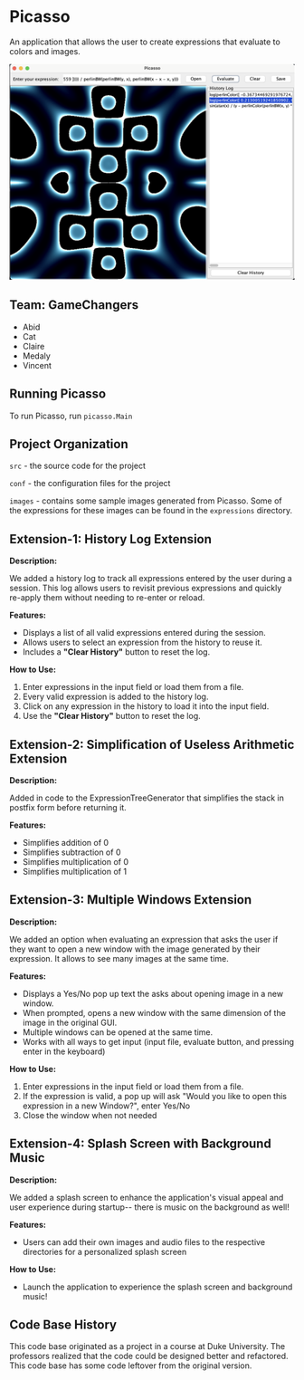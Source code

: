
# Picasso

An application that allows the user to create expressions that
evaluate to colors and images.

![Picasso Demo](/picasso_demo.png)

## Team: GameChangers

- Abid 
- Cat
- Claire
- Medaly
- Vincent 

## Running Picasso

To run Picasso, run `picasso.Main`

## Project Organization

`src` - the source code for the project

`conf` - the configuration files for the project

`images` - contains some sample images generated from Picasso. Some of the expressions for these images can be found in the `expressions` directory.


## Extension-1: History Log Extension 

**Description:**  

We added a history log to track all expressions entered by the user during a session. This log allows users to revisit previous expressions and quickly re-apply them without needing to re-enter or reload.

**Features:**  

- Displays a list of all valid expressions entered during the session.
- Allows users to select an expression from the history to reuse it.
- Includes a **"Clear History"** button to reset the log.

**How to Use:**  

1. Enter expressions in the input field or load them from a file.
2. Every valid expression is added to the history log.
3. Click on any expression in the history to load it into the input field.
4. Use the **"Clear History"** button to reset the log.

## Extension-2: Simplification of Useless Arithmetic Extension 

**Description:**  

Added in code to the ExpressionTreeGenerator that simplifies the stack in postfix form before returning it.

**Features:**  

- Simplifies addition of 0
- Simplifies subtraction of 0
- Simplifies multiplication of 0
- Simplifies multiplication of 1


## Extension-3: Multiple Windows Extension 

**Description:**  

We added an option when evaluating an expression that asks the user if they want to open a new window with the image generated by their expression. It allows to see many images at the same time.

**Features:**  

- Displays a Yes/No pop up text the asks about opening image in a new window.
- When prompted, opens a new window with the same dimension of the image in the original GUI.
- Multiple windows can be opened at the same time.
- Works with all ways to get input (input file, evaluate button, and pressing enter in the keyboard)

**How to Use:**  

1. Enter expressions in the input field or load them from a file.
2. If the expression is valid, a pop up will ask "Would you like to open this expression in a new Window?", enter Yes/No
3. Close the window when not needed

## Extension-4: Splash Screen with Background Music

**Description:**

We added a splash screen to enhance the application's visual appeal and user experience during startup-- there is music on the background as well!

**Features:**

- Users can add their own images and audio files to the respective directories for a personalized splash screen

**How to Use:**

- Launch the application to experience the splash screen and background music!

## Code Base History

This code base originated as a project in a course at Duke University.  The professors realized that the code could be designed better and refactored.  This code base has some code leftover from the original version.
